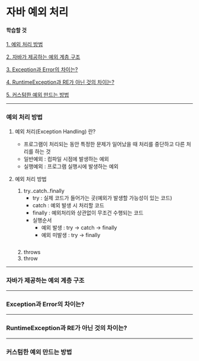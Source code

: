 # 자바 예외 처리


#### 학습할 것

[1. 예외 처리 방법](#예외-처리-방법)

[2. 자바가 제공하는 예외 계층 구조](#자바가-제공하는-예외-계층-구조)

[3. Exception과 Error의 차이는?](#Exception과-Error의-차이는)

[4. RuntimeException과 RE가 아닌 것의 차이는?](#RuntimeException과-RE가-아닌-것의-차이는)

[5. 커스텀한 예외 만드는 방법](#커스텀한-예외-만드는-방법)



---
### 예외 처리 방법
1. 예외 처리(Exception Handling) 란?
    - 프로그램이 처리되는 동안 특정한 문제가 일어났을 때 처리를 중단하고 다른 처리를 하는 것   
    - 일반예외 : 컴파일 시점에 발생하는 예외
    - 실행예외 : 프로그램 실행시에 발생하는 예외   
    
    
2. 예외 처리 방법
    1. try..catch..finally
        - try : 실제 코드가 들어가는 곳(예외가 발생할 가능성이 있는 코드)
        - catch : 예외 발생 시 처리할 코드
        - finally : 예외처리와 상관없이 무조건 수행되는 코드
        - 실행순서
            + 예외 발생 : try -> catch -> finally
            + 예외 미발생 : try -> finally
    ```java
    

    ```
    2. throws
    3. throw
    
---
### 자바가 제공하는 예외 계층 구조


---
### Exception과 Error의 차이는?


---
### RuntimeException과 RE가 아닌 것의 차이는?


---
### 커스텀한 예외 만드는 방법
